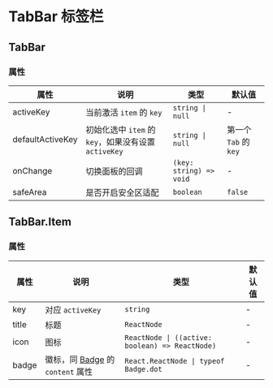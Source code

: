 # TabBar 标签栏

<code src="./demos/demo1.tsx"></code>

<code src="./demos/demo2.tsx"></code>

## TabBar

### 属性

| 属性             | 说明                                                 | 类型                    | 默认值                |
| ---------------- | ---------------------------------------------------- | ----------------------- | --------------------- |
| activeKey        | 当前激活 `item` 的 `key`                             | `string \| null`        | -                     |
| defaultActiveKey | 初始化选中 `item` 的 `key`，如果没有设置 `activeKey` | `string \| null`        | 第一个 `Tab` 的 `key` |
| onChange         | 切换面板的回调                                       | `(key: string) => void` | -                     |
| safeArea         | 是否开启安全区适配                                   | `boolean`               | `false`               |

## TabBar.Item

### 属性

| 属性  | 说明                                        | 类型                                            | 默认值 |
| ----- | ------------------------------------------- | ----------------------------------------------- | ------ |
| key   | 对应 `activeKey`                            | `string`                                        | -      |
| title | 标题                                        | `ReactNode`                                     | -      |
| icon  | 图标                                        | `ReactNode \| ((active: boolean) => ReactNode)` | -      |
| badge | 徽标，同 [Badge](./badge) 的 `content` 属性 | `React.ReactNode \| typeof Badge.dot`           | -      |
